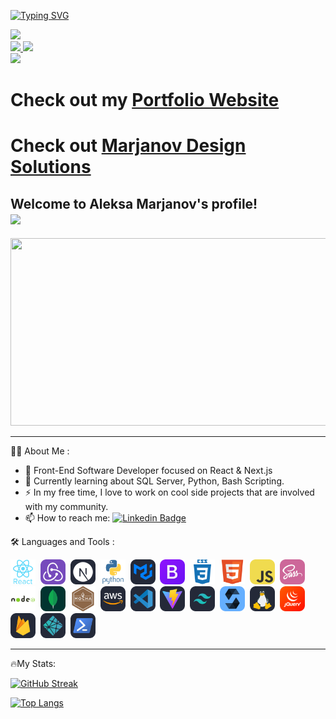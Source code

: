  
[![Typing SVG](https://readme-typing-svg.herokuapp.com?size=20&vCenter=true&lines=Passionate+Software+Developer)](https://git.io/typing-svg)

<div id="header" align="left"> 
  <img src="https://media0.giphy.com/media/gjrYDwbjnK8x36xZIO/giphy.gif?cid=790b7611a95eaceb161f09c503011e05d4a3660e7c194037&rid=giphy.gif&ct=s" width="200"/>
  <div id="badges">
  <a href="https://www.linkedin.com/in/aleksamarjanov/">
  <img src="https://img.shields.io/badge/LinkedIn-blue?logo=linkedin&logoColor=white&style=for-the-badge"
  </a>
  <a href="https://twitter.com/beli1337">
  <img src="https://img.shields.io/badge/Twitter-blue?style=for-the-badge&logo=twitter&logoColor=white">
  </a>
 </div>
    <img src="https://komarev.com/ghpvc/?username=AleksaMarjanov"> <br/>
      <h1>
       Check out my
      <a href="https://aleksamarjanov.com" target="_blank">Portfolio Website</a>
      </h1>
    <h1>
       Check out
      <a href="https://marjanovdesignsolutions.com" target="_blank">Marjanov Design Solutions</a>
      </h1>
        <h2>
      Welcome to Aleksa Marjanov's profile!<br/>
      <img src="https://media.giphy.com/media/hvRJCLFzcasrR4ia7z/giphy.gif" width="50"/>
    </h2>
</div>
 <div align="left">
  <img src="https://media.giphy.com/media/dWesBcTLavkZuG35MI/giphy.gif" width="600" height="300"/><br>
</div>
 <hr>
  
  👨‍💻 About Me :

- 🔭 Front-End Software Developer focused on React & Next.js
- 🌴 Currently learning about SQL Server, Python, Bash Scripting.
- ⚡ In my free time, I love to work on cool side projects that are involved with my community.
- 📫 How to reach me: [![Linkedin Badge](https://img.shields.io/badge/-linkedin-blue?style=flat&logo=Linkedin&logoColor=white)](https://www.linkedin.com/in/aleksamarjanov/)
 
 
 :hammer_and_wrench: Languages and Tools : 
  <div>
  <img src="https://github.com/devicons/devicon/blob/master/icons/react/react-original-wordmark.svg" title="React" alt="React" width="40" height="40"/>&nbsp;
  <img src="https://github.com/tandpfun/skill-icons/blob/main/icons/Redux.svg" title="redux" alt="redux" width="40">&nbsp;
   <img src="https://github.com/tandpfun/skill-icons/blob/main/icons/NextJS-Dark.svg" title="nextjs" alt="nextjs" width="40">&nbsp;
    <img src="https://raw.githubusercontent.com/devicons/devicon/1119b9f84c0290e0f0b38982099a2bd027a48bf1/icons/python/python-original-wordmark.svg" title="python" alt="python" width="40">&nbsp;
   <img src="https://github.com/tandpfun/skill-icons/blob/main/icons/MaterialUI-Dark.svg" title="mui" alt="mui" width="40">&nbsp;
    <img src="https://github.com/tandpfun/skill-icons/blob/main/icons/Bootstrap.svg" title="bootstrap" alt="bootstrap" width="40">&nbsp;
  <img src="https://github.com/devicons/devicon/blob/master/icons/css3/css3-plain-wordmark.svg"  title="CSS3" alt="CSS" width="40" height="40"/>&nbsp;
  <img src="https://github.com/devicons/devicon/blob/master/icons/html5/html5-original.svg" title="HTML5" alt="HTML" width="40" height="40"/>&nbsp;
  <img src="https://github.com/tandpfun/skill-icons/blob/main/icons/JavaScript.svg" title="JavaScript" alt="JavaScript" width="40" height="40"/>&nbsp;
  <img src="https://github.com/tandpfun/skill-icons/blob/main/icons/Sass.svg" title="sass" alt="sass" width="40">&nbsp;
   <img src="https://github.com/devicons/devicon/blob/master/icons/nodejs/nodejs-original-wordmark.svg" title="NodeJS" alt="NodeJS" width="40" height="40"/>&nbsp;
   <img src="https://github.com/tandpfun/skill-icons/blob/main/icons/MongoDB.svg" title="MongoDB" alt="MongoDB" width="40">&nbsp;
   <img src="https://github.com/devicons/devicon/blob/master/icons/mocha/mocha-plain.svg" title="mocha" alt="mocha" width="40">&nbsp;
   <img src="https://github.com/tandpfun/skill-icons/blob/main/icons/AWS-Dark.svg" title="aws" alt="aws" width="40">&nbsp;
   <img src="https://github.com/tandpfun/skill-icons/blob/main/icons/VSCode-Dark.svg" title="vscode" alt="vscode" width="40">&nbsp;
   <img src="https://github.com/tandpfun/skill-icons/blob/main/icons/Vite-Dark.svg" title="vite" alt="vite" width="40">&nbsp;
   <img src="https://github.com/tandpfun/skill-icons/blob/main/icons/TailwindCSS-Dark.svg" title="tailwind" alt="tailwind" width="40">&nbsp;
   <img src="https://github.com/tandpfun/skill-icons/blob/main/icons/Solidity.svg" title="solidty" alt="solidty" width="40">&nbsp;  
   <img src="https://github.com/tandpfun/skill-icons/blob/main/icons/Linux-Dark.svg" title="linux" alt="linux" width="40">&nbsp;
   <img src="https://github.com/tandpfun/skill-icons/blob/main/icons/JQuery.svg" title="jquery" alt="jquery" width="40">&nbsp;
   <img src="https://github.com/tandpfun/skill-icons/blob/main/icons/Firebase-Dark.svg" title="firebase" alt="firebase" width="40">&nbsp;
   <img src="https://github.com/tandpfun/skill-icons/blob/main/icons/Netlify-Dark.svg" title="netlify" alt="netlify" width="40">&nbsp;
   <img src="https://github.com/tandpfun/skill-icons/blob/main/icons/Powershell-Dark.svg" title="powershell" alt="powershell" width="40">&nbsp;
   <img src="" title="" alt="" width="40">&nbsp;
</div>
 
<hr> 
  🔥My Stats: 
 
 
[![GitHub Streak](https://github-readme-streak-stats.herokuapp.com?user=AleksaMarjanov&theme=dark&date_format=M%20j%5B%2C%20Y%5D)](https://git.io/streak-stats)

  
  [![Top Langs](https://github-readme-stats.vercel.app/api/top-langs/?username=AleksaMarjanov)](https://github.com/anuraghazra/github-readme-stats) 
  
  
 
